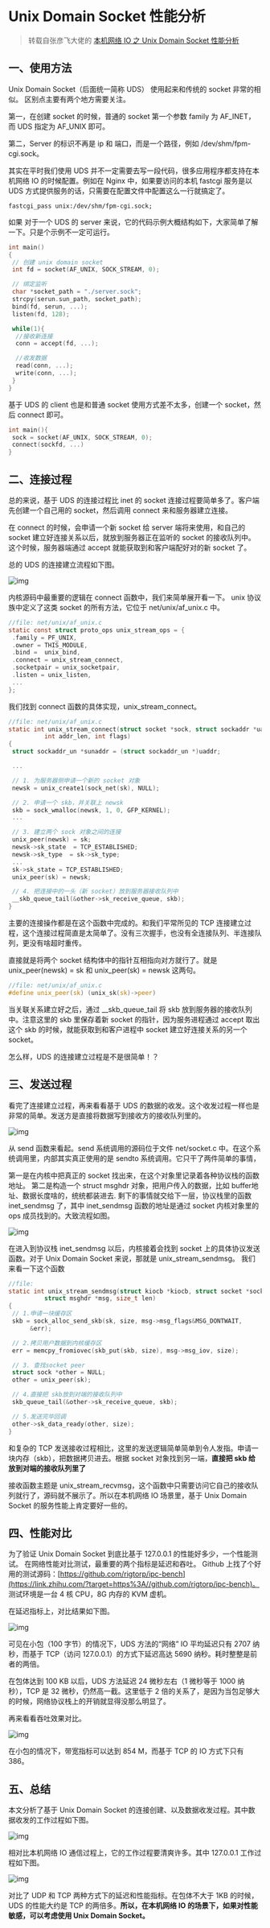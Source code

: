 #             Unix Domain Socket 性能分析

> 转载自张彦飞大佬的 [本机网络 IO 之 Unix Domain Socket 性能分析](https://zhuanlan.zhihu.com/p/448373622)

## **一、使用方法**

Unix Domain Socket（后面统一简称 UDS） 使用起来和传统的 socket 非常的相似。 区别点主要有两个地方需要关注。

第一，在创建 socket 的时候，普通的 socket 第一个参数 family 为 AF_INET， 而 UDS 指定为 AF_UNIX 即可。

第二，Server 的标识不再是 ip 和 端口，而是一个路径，例如 /dev/shm/fpm-cgi.sock。

其实在平时我们使用 UDS 并不一定需要去写一段代码，很多应用程序都支持在本机网络 IO 的时候配置。例如在 Nginx 中，如果要访问的本机 fastcgi 服务是以 UDS 方式提供服务的话，只需要在配置文件中配置这么一行就搞定了。

```text
fastcgi_pass unix:/dev/shm/fpm-cgi.sock;
```

如果 对于一个 UDS 的 server 来说，它的代码示例大概结构如下，大家简单了解一下。只是个示例不一定可运行。

```c
int main()
{
 // 创建 unix domain socket
 int fd = socket(AF_UNIX, SOCK_STREAM, 0);

 // 绑定监听
 char *socket_path = "./server.sock";
 strcpy(serun.sun_path, socket_path); 
 bind(fd, serun, ...);
 listen(fd, 128);

 while(1){
  //接收新连接
  conn = accept(fd, ...);

  //收发数据
  read(conn, ...);
  write(conn, ...);
 }
}
```

基于 UDS 的 client 也是和普通 socket 使用方式差不太多，创建一个 socket，然后 connect 即可。

```c
int main(){
 sock = socket(AF_UNIX, SOCK_STREAM, 0);
 connect(sockfd, ...)
}
```

## **二、连接过程**

总的来说，基于 UDS 的连接过程比 inet 的 socket 连接过程要简单多了。客户端先创建一个自己用的 socket，然后调用 connect 来和服务器建立连接。

在 connect 的时候，会申请一个新 socket 给 server 端将来使用，和自己的 socket 建立好连接关系以后，就放到服务器正在监听的 socket 的接收队列中。 这个时候，服务器端通过 accept 就能获取到和客户端配好对的新 socket 了。

总的 UDS 的连接建立流程如下图。

![img](https://pic3.zhimg.com/80/v2-d397c683c0609ec73371a37aaebf3376_1440w.webp)

内核源码中最重要的逻辑在 connect 函数中，我们来简单展开看一下。 unix 协议族中定义了这类 socket 的所有方法，它位于 net/unix/af_unix.c 中。

```c
//file: net/unix/af_unix.c
static const struct proto_ops unix_stream_ops = {
 .family = PF_UNIX,
 .owner = THIS_MODULE,
 .bind =  unix_bind,
 .connect = unix_stream_connect,
 .socketpair = unix_socketpair,
 .listen = unix_listen,
 ...
};
```

我们找到 connect 函数的具体实现，unix_stream_connect。

```c
//file: net/unix/af_unix.c
static int unix_stream_connect(struct socket *sock, struct sockaddr *uaddr,
          int addr_len, int flags)
{
 struct sockaddr_un *sunaddr = (struct sockaddr_un *)uaddr;

 ...

 // 1. 为服务器侧申请一个新的 socket 对象
 newsk = unix_create1(sock_net(sk), NULL);

 // 2. 申请一个 skb，并关联上 newsk
 skb = sock_wmalloc(newsk, 1, 0, GFP_KERNEL);
 ...

 // 3. 建立两个 sock 对象之间的连接
 unix_peer(newsk) = sk;
 newsk->sk_state  = TCP_ESTABLISHED;
 newsk->sk_type  = sk->sk_type;
 ...
 sk->sk_state = TCP_ESTABLISHED;
 unix_peer(sk) = newsk;

 // 4. 把连接中的一头（新 socket）放到服务器接收队列中
 __skb_queue_tail(&other->sk_receive_queue, skb);
}
```

主要的连接操作都是在这个函数中完成的。和我们平常所见的 TCP 连接建立过程，这个连接过程简直是太简单了。没有三次握手，也没有全连接队列、半连接队列，更没有啥超时重传。

直接就是将两个 socket 结构体中的指针互相指向对方就行了。就是 unix_peer(newsk) = sk 和 unix_peer(sk) = newsk 这两句。

```c
//file: net/unix/af_unix.c
#define unix_peer(sk) (unix_sk(sk)->peer)
```

当关联关系建立好之后，通过 __skb_queue_tail 将 skb 放到服务器的接收队列中。注意这里的 skb 里保存着新 socket 的指针，因为服务进程通过 accept 取出这个 skb 的时候，就能获取到和客户进程中 socket 建立好连接关系的另一个 socket。

怎么样，UDS 的连接建立过程是不是很简单！？

## **三、发送过程**

看完了连接建立过程，再来看看基于 UDS 的数据的收发。这个收发过程一样也是非常的简单。发送方是直接将数据写到接收方的接收队列里的。

![img](https://pic4.zhimg.com/80/v2-8319e4008afe2534d41ba5ad29bb7447_1440w.webp)

从 send 函数来看起。send 系统调用的源码位于文件 net/socket.c 中。在这个系统调用里，内部其实真正使用的是 sendto 系统调用。它只干了两件简单的事情，

第一是在内核中把真正的 socket 找出来，在这个对象里记录着各种协议栈的函数地址。 第二是构造一个 struct msghdr 对象，把用户传入的数据，比如 buffer地址、数据长度啥的，统统都装进去. 剩下的事情就交给下一层，协议栈里的函数 inet_sendmsg 了，其中 inet_sendmsg 函数的地址是通过 socket 内核对象里的 ops 成员找到的。大致流程如图。

![img](https://pic2.zhimg.com/80/v2-b65fdb6a4828626631b6fe5cb0b1f765_1440w.webp)

在进入到协议栈 inet_sendmsg 以后，内核接着会找到 socket 上的具体协议发送函数。对于 Unix Domain Socket 来说，那就是 unix_stream_sendmsg。 我们来看一下这个函数

```c
//file:
static int unix_stream_sendmsg(struct kiocb *kiocb, struct socket *sock,
          struct msghdr *msg, size_t len)
{
 // 1.申请一块缓存区
 skb = sock_alloc_send_skb(sk, size, msg->msg_flags&MSG_DONTWAIT,
      &err);

 // 2.拷贝用户数据到内核缓存区
 err = memcpy_fromiovec(skb_put(skb, size), msg->msg_iov, size);

 // 3. 查找socket peer
 struct sock *other = NULL;
 other = unix_peer(sk);

 // 4.直接把 skb放到对端的接收队列中
 skb_queue_tail(&other->sk_receive_queue, skb);

 // 5.发送完毕回调
 other->sk_data_ready(other, size);
}
```

和复杂的 TCP 发送接收过程相比，这里的发送逻辑简单简单到令人发指。申请一块内存（skb），把数据拷贝进去。根据 socket 对象找到另一端，**直接把 skb 给放到对端的接收队列里了**

接收函数主题是 unix_stream_recvmsg，这个函数中只需要访问它自己的接收队列就行了，源码就不展示了。所以在本机网络 IO 场景里，基于 Unix Domain Socket 的服务性能上肯定要好一些的。

## **四、性能对比**

为了验证 Unix Domain Socket 到底比基于 127.0.0.1 的性能好多少，一个性能测试。 在网络性能对比测试，最重要的两个指标是延迟和吞吐。 Github 上找了个好用的测试源码：[https://github.com/rigtorp/ipc-bench](https://link.zhihu.com/?target=https%3A//github.com/rigtorp/ipc-bench)。 测试环境是一台 4 核 CPU，8G 内存的 KVM 虚机。

在延迟指标上，对比结果如下图。

![img](https://pic4.zhimg.com/80/v2-f1c2ab0d2a2223594f507993066ce273_1440w.webp)

可见在小包（100 字节）的情况下，UDS 方法的“网络” IO 平均延迟只有 2707 纳秒，而基于 TCP（访问 127.0.0.1）的方式下延迟高达 5690 纳秒。耗时整整是前者的两倍。

在包体达到 100 KB 以后，UDS 方法延迟 24 微秒左右（1 微秒等于 1000 纳秒），TCP 是 32 微秒，仍然高一截。这里低于 2 倍的关系了，是因为当包足够大的时候，网络协议栈上的开销就显得没那么明显了。

再来看看吞吐效果对比。

![img](https://pic2.zhimg.com/80/v2-bf038e44dfd6923f4f78057efbf33181_1440w.webp)

在小包的情况下，带宽指标可以达到 854 M，而基于 TCP 的 IO 方式下只有 386。

## **五、总结**

本文分析了基于 Unix Domain Socket 的连接创建、以及数据收发过程。其中数据收发的工作过程如下图。

![img](https://pic4.zhimg.com/80/v2-8319e4008afe2534d41ba5ad29bb7447_1440w.webp)

相对比本机网络 IO 通信过程上，它的工作过程要清爽许多。其中 127.0.0.1 工作过程如下图。

![img](https://pic2.zhimg.com/80/v2-1893a0e2865e14a61a5b2b443bdda571_1440w.webp)

对比了 UDP 和 TCP 两种方式下的延迟和性能指标。在包体不大于 1KB 的时候，UDS 的性能大约是 TCP 的两倍多。**所以，在本机网络 IO 的场景下，如果对性能敏感，可以考虑使用 Unix Domain Socket。**